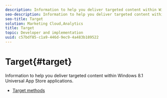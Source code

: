 ```yaml
---
description: Information to help you deliver targeted content within Windows 8.1 Universal App Store applications.
seo-description: Information to help you deliver targeted content within Windows 8.1 Universal App Store applications.
seo-title: Target
solution: Marketing Cloud,Analytics
title: Target
topic: Developer and implementation
uuid: c57bdf85-c1a9-446d-9ec9-4a483b189522
---
```


# Target{#target}

Information to help you deliver targeted content within Windows 8.1 Universal App Store applications.

+ [Target methods](target-methods.md)
